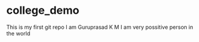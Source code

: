 # college_demo
This is my first git repo
I am Guruprasad K M
I am very possitive person in the world
